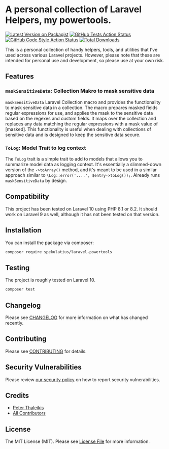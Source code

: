 # A personal collection of Laravel Helpers, my powertools.

[![Latest Version on Packagist](https://img.shields.io/packagist/v/spekulatius/laravel-powertools.svg?style=flat-square)](https://packagist.org/packages/spekulatius/laravel-powertools)
[![GitHub Tests Action Status](https://img.shields.io/github/actions/workflow/status/spekulatius/laravel-powertools/run-tests.yml?branch=main&label=tests&style=flat-square)](https://github.com/spekulatius/laravel-powertools/actions?query=workflow%3Arun-tests+branch%3Amain)
[![GitHub Code Style Action Status](https://img.shields.io/github/actions/workflow/status/spekulatius/laravel-powertools/fix-php-code-style-issues.yml?branch=main&label=code%20style&style=flat-square)](https://github.com/spekulatius/laravel-powertools/actions?query=workflow%3A"Fix+PHP+code+style+issues"+branch%3Amain)
[![Total Downloads](https://img.shields.io/packagist/dt/spekulatius/laravel-powertools.svg?style=flat-square)](https://packagist.org/packages/spekulatius/laravel-powertools)

This is a personal collection of handy helpers, tools, and utilities that I've used across various Laravel projects. However, please note that these are intended for personal use and development, so please use at your own risk.

## Features

### `maskSensitiveData`: Collection Makro to mask sensitive data

`maskSensitiveData` Laravel Collection macro and provides the functionality to mask sensitive data in a collection. The macro prepares masked fields regular expressions for use, and applies the mask to the sensitive data based on the regexes and custom fields. It maps over the collection and replaces any data matching the regular expressions with a mask value of [masked]. This functionality is useful when dealing with collections of sensitive data and is designed to keep the sensitive data secure.

### `ToLog`: Model Trait to log context

The `ToLog` trait is a simple trait to add to models that allows you to summarize model data as logging context. It's essentially a slimmed-down version of the `->toArray()` method, and it's meant to be used in a similar approach similar to `\Log::error('....', $entry->toLog());`. Already runs `maskSensitiveData` by design.

## Compatibility

This project has been tested on Laravel 10 using PHP 8.1 or 8.2. It should work on Laravel 9 as well, although it has not been tested on that version.

## Installation

You can install the package via composer:

```bash
composer require spekulatius/laravel-powertools
```

<!--
You can publish and run the migrations with:

```bash
php artisan vendor:publish --tag="laravel-powertools-migrations"
php artisan migrate
```

You can publish the config file with:

```bash
php artisan vendor:publish --tag="laravel-powertools-config"
```

This is the contents of the published config file:

```php
return [
];
```

Optionally, you can publish the views using

```bash
php artisan vendor:publish --tag="laravel-powertools-views"
```

## Usage

```php
$laravelPowertools = new Spekulatius\LaravelPowertools();
echo $laravelPowertools->echoPhrase('Hello, Spekulatius!');
```
-->

## Testing

The project is roughly tested on Laravel 10.

```bash
composer test
```

## Changelog

Please see [CHANGELOG](CHANGELOG.md) for more information on what has changed recently.

## Contributing

Please see [CONTRIBUTING](CONTRIBUTING.md) for details.

## Security Vulnerabilities

Please review [our security policy](../../security/policy) on how to report security vulnerabilities.

## Credits

- [Peter Thaleikis](https://github.com/spekulatius)
- [All Contributors](../../contributors)

## License

The MIT License (MIT). Please see [License File](LICENSE.md) for more information.
